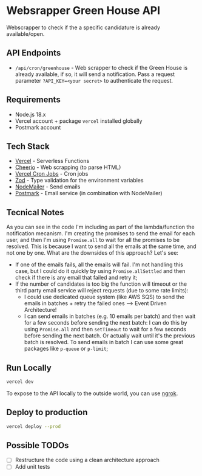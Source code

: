# Websrapper Green House API

Webscrapper to check if the a specific candidature is already available/open.

## API Endpoints

- `/api/cron/greenhouse` - Web scrapper to check if the Green House is already available, if so, it will send a notification. Pass a request parameter `?API_KEY=<your secret>` to authenticate the request.

## Requirements

- Node.js 18.x
- Vercel account + package `vercel` installed globally
- Postmark account

## Tech Stack

- [Vercel](https://vercel.com/) - Serverless Functions
- [Cheerio](https://cheerio.js.org/) - Web scrapping (to parse HTML)
- [Vercel Cron Jobs](https://vercel.com/blog/cron-jobs) - Cron jobs
- [Zod](https://zod.dev) - Type validation for the environment variables
- [NodeMailer](https://nodemailer.com/about/) - Send emails
- [Postmark](https://postmarkapp.com/) - Email service (in combination with NodeMailer)

## Tecnical Notes

As you can see in the code I'm including as part of the lambda/function the notification mecanism. I'm creating the promises to send the email for each user, and then I'm using `Promise.all` to wait for all the promises to be resolved. This is because I want to send all the emails at the same time, and not one by one. What are the downsides of this approach? Let's see:

- If one of the emails fails, all the emails will fail. I'm not handling this case, but I could do it quickly by using `Promise.allSettled` and then check if there is any email that failed and retry it;
- If the number of candidates is too big the function will timeout or the third party email service will reject requests (due to some rate limits):
  - I could use dedicated queue system (like AWS SQS) to send the emails in batches + retry the failed ones --> Event Driven Architecture!
  - I can send emails in batches (e.g. 10 emails per batch) and then wait for a few seconds before sending the next batch: I can do this by using `Promise.all` and then `setTimeout` to wait for a few seconds before sending the next batch. Or actually wait until it's the previous batch is resolved. To send emails in batch I can use some great packages like `p-queue` or `p-limit`;

## Run Locally

```bash
vercel dev
```

To expose to the API locally to the outside world,
you can use [ngrok](https://ngrok.com/).

## Deploy to production

```bash
vercel deploy --prod
```

## Possible TODOs

- [ ] Restructure the code using a clean architecture approach
- [ ] Add unit tests

